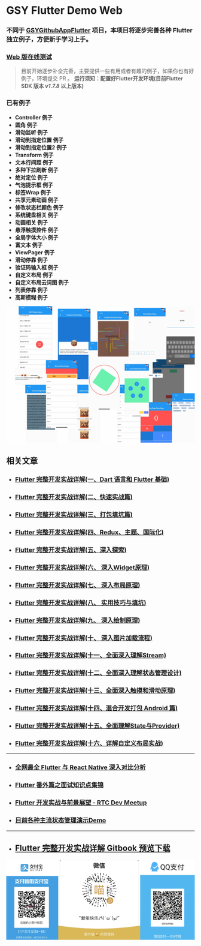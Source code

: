 # GSY Flutter Demo Web

### 不同于 [GSYGithubAppFlutter](https://github.com/CarGuo/GSYGithubAppFlutter) 项目，本项目将逐步完善各种 Flutter 独立例子，方便新手学习上手。

### [Web 版在线测试](https://guoshuyu.cn/home/web/#/)

> 目前开始逐步补全完善，主要提供一些有用或者有趣的例子，如果你也有好例子，环境提交 PR 。
> **运行须知：配置好Flutter开发环境(目前Flutter SDK 版本 *v1.7.8* 以上版本)**

### 已有例子

- **Controller 例子**
- **圆角 例子**
- **滑动监听 例子**
- **滑动到指定位置 例子**
- **滑动到指定位置2 例子**
- **Transform 例子**
- **文本行间距 例子**
- **多种下拉刷新 例子**
- **绝对定位 例子**
- **气泡提示框 例子**
- **标签Wrap 例子**
- **共享元素动画 例子**
- **修改状态栏颜色 例子**
- **系统键盘相关 例子**
- **动画相关 例子**
- **悬浮触摸控件 例子**
- **全局字体大小 例子**
- **富文本 例子**
- **ViewPager 例子**
- **滑动停靠 例子**
- **验证码输入框 例子**
- **自定义布局 例子**
- **自定义布局云词图 例子**
- **列表停靠 例子**
- **高斯模糊 例子**


![](demo.jpg)


## 相关文章

* ### [Flutter 完整开发实战详解(一、Dart 语言和 Flutter 基础)](https://juejin.im/entry/5b631e3e51882519861c2ef1 )
* ### [Flutter 完整开发实战详解(二、快速实战篇)](https://juejin.im/entry/5b685bd4e51d451994602cae )
* ### [Flutter 完整开发实战详解(三、打包填坑篇)](https://juejin.im/entry/5b6fd5ee6fb9a009d36a4104 )
* ### [Flutter 完整开发实战详解(四、Redux、主题、国际化)](https://juejin.im/post/5b79767ff265da435450a873 )
* ### [Flutter 完整开发实战详解(五、深入探索)](https://juejin.im/post/5bc450dff265da0a951f032b )
* ### [Flutter 完整开发实战详解(六、 深入Widget原理)](https://juejin.im/post/5c7e853151882549664b0543 )
* ### [Flutter 完整开发实战详解(七、 深入布局原理)](https://juejin.im/post/5c8c6ef7e51d450ba7233f51 )
* ### [Flutter 完整开发实战详解(八、 实用技巧与填坑)](https://juejin.im/post/5c9e328251882567b91e1cfb)
* ### [Flutter 完整开发实战详解(九、 深入绘制原理)](https://juejin.im/post/5ca0e0aff265da309728659a)
* ### [Flutter 完整开发实战详解(十、 深入图片加载流程)](https://juejin.im/post/5cb1896ce51d456e63760449)
* ### [Flutter 完整开发实战详解(十一、全面深入理解Stream)](https://juejin.im/post/5cc2acf86fb9a0321f042041)
* ### [Flutter 完整开发实战详解(十二、全面深入理解状态管理设计)](https://juejin.im/post/5cc816866fb9a03231209c7c)
* ### [Flutter 完整开发实战详解(十三、全面深入触摸和滑动原理)](https://juejin.im/post/5cd54839f265da03b2044c32)
* ### [Flutter 完整开发实战详解(十四、混合开发打包 Android 篇)](https://juejin.im/post/5cf527036fb9a07ed911acd8)
* ### [Flutter 完整开发实战详解(十五、全面理解State与Provider)](https://juejin.im/post/5d0634c7f265da1b91639232)
* ### [Flutter 完整开发实战详解(十六、详解自定义布局实战)](https://juejin.im/post/5d1af0aee51d454fbf540a52)

----
* ### [全网最全 Flutter 与 React Native 深入对比分析](https://juejin.im/post/5d0bac156fb9a07ec56e7f15)
* ### [Flutter 番外篇之面试知识点集锦](https://juejin.im/post/5cd9875ae51d453d022cb662)
* ### [Flutter 开发实战与前景展望 - RTC Dev Meetup](https://juejin.im/post/5ce7ddf95188257a2b1eac8a)
* ### [目前各种主流状态管理演示Demo](https://github.com/CarGuo/state_manager_demo)

----

- ## [Flutter 完整开发实战详解 Gitbook 预览下载](https://github.com/CarGuo/GSYFlutterBook)


![](https://github.com/CarGuo/GSYFlutterDemoWeb/blob/master/thanks.jpg)
